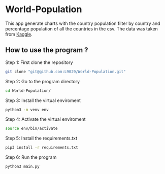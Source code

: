 # World-Population

This app generate charts with the country population filter by country and percentage population of all the countries in the csv.
The data was taken from [Kaggle](https://www.kaggle.com/datasets/iamsouravbanerjee/world-population-dataset).

## How to use the program ?

Step 1: First clone the repository

```sh
git clone "git@github.com:L9029/World-Population.git"
```

Step 2: Go to the program directory

```sh
cd World-Population/
```

Step 3: Install the virtual enviroment

```sh
python3 -m venv env
```

Step 4: Activate the virtual enviroment

```sh
source env/bin/activate
```

Step 5: Install the requirements.txt

```sh
pip3 install -r requirements.txt
```

Step 6: Run the program

```sh
python3 main.py
```